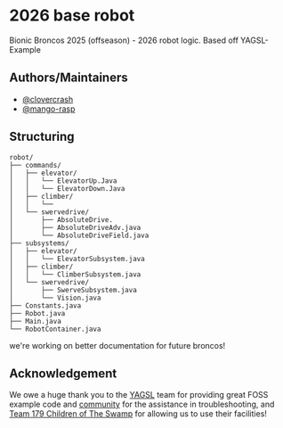 
# 2026 base robot 
Bionic Broncos 2025 (offseason) - 2026 robot logic. 
Based off YAGSL-Example


## Authors/Maintainers 

- [@clovercrash](https://www.github.com/clovercrash)
- [@mango-rasp](https://github.com/mango-rasp)
## Structuring

```
robot/
├── commands/
│   ├── elevator/
│   │   └── ElevatorUp.Java
│   │   └── ElevatorDown.Java
│   ├── climber/
│   │   └── 
│   └── swervedrive/
│       ├── AbsoluteDrive.
│       ├── AbsoluteDriveAdv.java
│       └── AbsoluteDriveField.java
├── subsystems/
│   ├── elevator/
│   │   └── ElevatorSubsystem.java
│   ├── climber/
│   │   └── ClimberSubsystem.java
│   └── swervedrive/
│       ├── SwerveSubsystem.java
│       └── Vision.java
├── Constants.java
├── Robot.java
├── Main.java
└── RobotContainer.java
```
we're working on better documentation for future broncos!


## Acknowledgement

We owe a huge thank you to the [YAGSL](https://yetanothersoftwaresuite.com/) team for providing great FOSS example code and [community](https://discord.com/invite/yass) for the assistance in troubleshooting, and [Team 179 Children of The Swamp]() for allowing us to use their facilities! 
